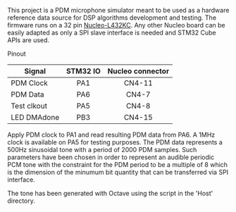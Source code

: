 This project is a PDM microphone simulator meant to be used as a hardware
reference data source for DSP algorithms development and testing.
The firmware runs on a 32 pin [Nucleo-L432KC](https://www.amazon.it/STM32-St-nucleo-Development-Board/dp/B077GFHLFS).
Any other Nucleo board can be easily adapted as only a SPI slave interface is
needed and STM32 Cube APIs are used.


Pinout

|Signal        | STM32 IO | Nucleo connector |
|--------------|:--------:|:----------------:| 
| PDM Clock    |   PA1    |      CN4-11      | 
| PDM Data     |   PA6    |      CN4-7       |
| Test clkout  |   PA5    |      CN4-8       |
| LED DMAdone  |   PB3    |      CN4-15      |



Apply PDM clock to PA1 and read resulting PDM data from PA6. A 1MHz clock is
available on PA5 for testing purposes.
The PDM data represents a 500Hz sinusoidal tone with a period of 2000 PDM
samples. Such parameters have been chosen in order to represent an audible
periodic PCM tone with the constraint for the PDM period to be a multiple of 8
which is the dimension of the minumum bit quantity that can be transferred via
SPI interface.

The tone has been generated with Octave using the script in the 'Host'
directory.

